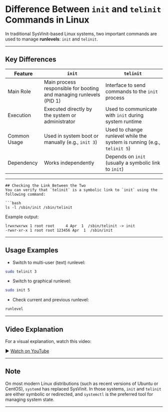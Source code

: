 
# Difference Between `init` and `telinit` Commands in Linux

In traditional SysVinit-based Linux systems, two important commands are used to manage **runlevels**: `init` and `telinit`.

---

## Key Differences

| Feature        | `init`                                                 | `telinit`                                                  |
|----------------|--------------------------------------------------------|-------------------------------------------------------------|
| Main Role      | Main process responsible for booting and managing runlevels (PID 1) | Interface to send commands to the `init` process            |
| Execution      | Executed directly by the system or administrator       | Used to communicate with `init` during system runtime       |
| Common Usage   | Used in system boot or manually (e.g., `init 3`)       | Used to change runlevel while the system is running (e.g., `telinit 5`) |
| Dependency     | Works independently                                     | Depends on `init` (usually a symbolic link to `init`)       |

---
````
## Checking the Link Between the Two
You can verify that `telinit` is a symbolic link to `init` using the following command:

```bash
ls -l /sbin/init /sbin/telinit
````

Example output:

```
lrwxrwxrwx 1 root root     4 Apr  1  /sbin/telinit -> init
-rwxr-xr-x 1 root root 123456 Apr  1  /sbin/init
```

---

## Usage Examples

* Switch to multi-user (text) runlevel:

```bash
sudo telinit 3
```

* Switch to graphical runlevel:

```bash
sudo init 5
```

* Check current and previous runlevel:

```bash
runlevel
```

---

## Video Explanation

For a visual explanation, watch this video:

▶️ [Watch on YouTube](https://youtu.be/Y-kEacMR_gQ)

---

## Note

On most modern Linux distributions (such as recent versions of Ubuntu or CentOS), `systemd` has replaced SysVinit. In those systems, `init` and `telinit` are either symbolic or redirected, and `systemctl` is the preferred tool for managing system state.

---
